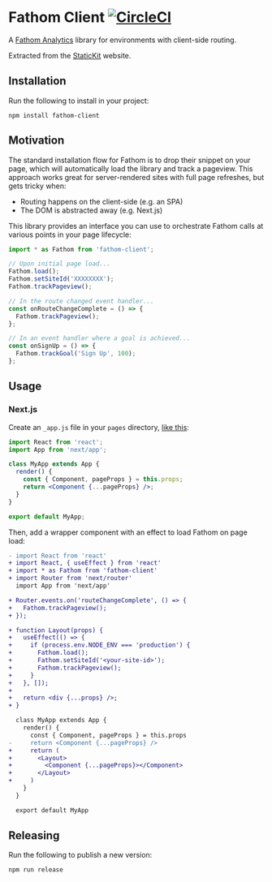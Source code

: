 # Fathom Client [![CircleCI](https://circleci.com/gh/unstacked/fathom-client.svg?style=svg)](https://circleci.com/gh/unstacked/fathom-client)

A [Fathom Analytics](https://usefathom.com/) library for environments with client-side routing.

Extracted from the [StaticKit](https://statickit.com) website.

## Installation

Run the following to install in your project:

```
npm install fathom-client
```

## Motivation

The standard installation flow for Fathom is to drop their snippet on your page, which will automatically load the library and track a pageview. This approach works great for server-rendered sites with full page refreshes, but gets tricky when:

- Routing happens on the client-side (e.g. an SPA)
- The DOM is abstracted away (e.g. Next.js)

This library provides an interface you can use to orchestrate Fathom calls at various points in your page lifecycle:

```js
import * as Fathom from 'fathom-client';

// Upon initial page load...
Fathom.load();
Fathom.setSiteId('XXXXXXXX');
Fathom.trackPageview();

// In the route changed event handler...
const onRouteChangeComplete = () => {
  Fathom.trackPageview();
};

// In an event handler where a goal is achieved...
const onSignUp = () => {
  Fathom.trackGoal('Sign Up', 100);
};
```

## Usage

### Next.js

Create an `_app.js` file in your `pages` directory, [like this](https://nextjs.org/docs#custom-app):

```jsx
import React from 'react';
import App from 'next/app';

class MyApp extends App {
  render() {
    const { Component, pageProps } = this.props;
    return <Component {...pageProps} />;
  }
}

export default MyApp;
```

Then, add a wrapper component with an effect to load Fathom on page load:

```diff
- import React from 'react'
+ import React, { useEffect } from 'react'
+ import * as Fathom from 'fathom-client'
+ import Router from 'next/router'
  import App from 'next/app'

+ Router.events.on('routeChangeComplete', () => {
+   Fathom.trackPageview();
+ });

+ function Layout(props) {
+   useEffect(() => {
+     if (process.env.NODE_ENV === 'production') {
+       Fathom.load();
+       Fathom.setSiteId('<your-site-id>');
+       Fathom.trackPageview();
+     }
+   }, []);
+
+   return <div {...props} />;
+ }

  class MyApp extends App {
    render() {
      const { Component, pageProps } = this.props
-     return <Component {...pageProps} />
+     return (
+       <Layout>
+         <Component {...pageProps}></Component>
+       </Layout>
+     )
    }
  }

  export default MyApp
```

## Releasing

Run the following to publish a new version:

```bash
npm run release
```
